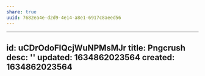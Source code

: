 ```yaml
---
share: true
uuid: 7682ea4e-d2d9-4e14-a8e1-6917c8aeed56
---
```

---
id: uCDrOdoFIQcjWuNPMsMJr
title: Pngcrush
desc: ''
updated: 1634862023564
created: 1634862023564
---

